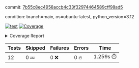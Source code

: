 commit: [7b55c8ec4958accb4c33f32974464589cff98ad5](https://github.com/rcmdnk/inherit-docstring/tree/7b55c8ec4958accb4c33f32974464589cff98ad5)

condition: branch=main, os=ubuntu-latest, python_version=3.12

[![test](https://github.com/rcmdnk/inherit-docstring/actions/workflows/test.yml/badge.svg)](https://github.com/rcmdnk/inherit-docstring/actions/runs/8518150990)
<a href="https://github.com/rcmdnk/inherit-docstring/blob/7b55c8ec4958accb4c33f32974464589cff98ad5/README.md"><img alt="Coverage" src="https://img.shields.io/badge/Coverage-100%25-brightgreen.svg" /></a><details><summary>Coverage Report </summary><table><tr><th>File</th><th>Stmts</th><th>Miss</th><th>Cover</th></tr><tbody><tr><td><b>TOTAL</b></td><td><b>114</b></td><td><b>0</b></td><td><b>100%</b></td></tr></tbody></table></details>

| Tests | Skipped | Failures | Errors | Time |
| ----- | ------- | -------- | -------- | ------------------ |
| 12 | 0 :zzz: | 0 :x: | 0 :fire: | 1.259s :stopwatch: |

